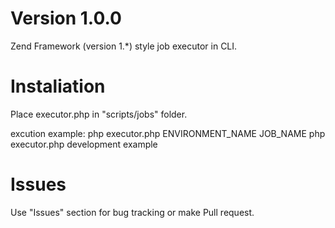 Version 1.0.0
=============

Zend Framework (version 1.*) style job executor in CLI.

Instaliation
============

Place executor.php in "scripts/jobs" folder.
 
excution example:
    php executor.php ENVIRONMENT_NAME JOB_NAME
    php executor.php development example

Issues
======

Use "Issues" section for bug tracking or make Pull request.